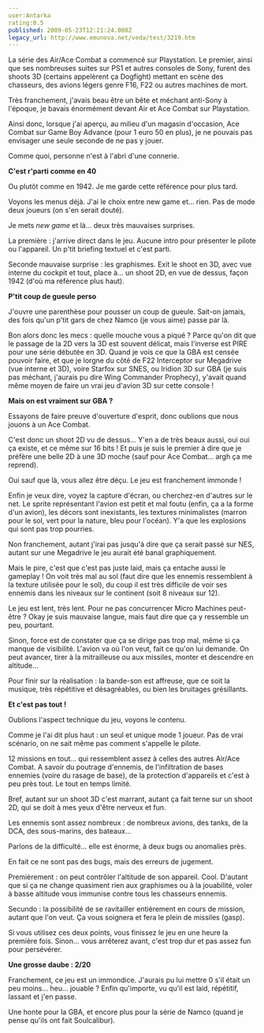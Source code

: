 ```yaml
---
user:Antarka
rating:0.5
published: 2009-05-23T12:21:24.000Z
legacy_url: http://www.emunova.net/veda/test/3219.htm
---
```

La série des Air/Ace Combat a commencé sur Playstation. Le premier, ainsi que ses nombreuses suites sur PS1 et autres consoles de Sony, furent des shoots 3D (certains appelèrent ça Dogfight) mettant en scène des chasseurs, des avions légers genre F16, F22 ou autres machines de mort.  

  

Très franchement, j'avais beau être un bête et méchant anti-Sony à l'époque, je bavais énormément devant Air et Ace Combat sur Playstation.  

  

Ainsi donc, lorsque j'ai aperçu, au milieu d'un magasin d'occasion, Ace Combat sur Game Boy Advance (pour 1 euro 50 en plus), je ne pouvais pas envisager une seule seconde de ne pas y jouer.  

  

Comme quoi, personne n'est à l'abri d'une connerie.  

  

**C'est r'parti comme en 40**  

  

Ou plutôt comme en 1942\. Je me garde cette référence pour plus tard.  

  

Voyons les menus déjà. J'ai le choix entre new game et... rien. Pas de mode deux joueurs (on s'en serait douté).  

  

Je mets _new game_ et là... deux très mauvaises surprises.  

  

La première : j'arrive direct dans le jeu. Aucune intro pour présenter le pilote ou l'appareil. Un p'tit briefing textuel et c'est parti.  

  

Seconde mauvaise surprise : les graphismes. Exit le shoot en 3D, avec vue interne du cockpit et tout, place à... un shoot 2D, en vue de dessus, façon 1942 (d'où ma référence plus haut).  

  

**P'tit coup de gueule perso**  

  

J'ouvre une parenthèse pour pousser un coup de gueule. Sait-on jamais, des fois qu'un p'tit gars de chez Namco (je vous aime) passe par là.  

  

Bon alors donc les mecs : quelle mouche vous a piqué ? Parce qu'on dit que le passage de la 2D vers la 3D est souvent délicat, mais l'inverse est PIRE pour une série débutée en 3D. Quand je vois ce que la GBA est censée pouvoir faire, et que je lorgne du côté de F22 Interceptor sur Megadrive (vue interne et 3D), voire Starfox sur SNES, ou Iridion 3D sur GBA (je suis pas méchant, j'aurais pu dire Wing Commander Prophecy), y'avait quand même moyen de faire un vrai jeu d'avion 3D sur cette console !  

  

**Mais on est vraiment sur GBA ?**  

  

Essayons de faire preuve d'ouverture d'esprit, donc oublions que nous jouons à un Ace Combat.  

  

C'est donc un shoot 2D vu de dessus... Y'en a de très beaux aussi, oui oui ça existe, et ce même sur 16 bits ! Et puis je suis le premier à dire que je préfère une belle 2D à une 3D moche (sauf pour Ace Combat... argh ça me reprend).  

  

Oui sauf que là, vous allez être déçu. Le jeu est franchement immonde !  

  

Enfin je veux dire, voyez la capture d'écran, ou cherchez-en d'autres sur le net. Le sprite représentant l'avion est petit et mal foutu (enfin, ça a la forme d'un avion), les décors sont inexistants, les textures minimalistes (marron pour le sol, vert pour la nature, bleu pour l'océan). Y'a que les explosions qui sont pas trop pourries.  

  

Non franchement, autant j'irai pas jusqu'à dire que ça serait passé sur NES, autant sur une Megadrive le jeu aurait été banal graphiquement.  

  

Mais le pire, c'est que c'est pas juste laid, mais ça entache aussi le gameplay ! On voit très mal au sol (faut dire que les ennemis ressemblent à la texture utilisée pour le sol), du coup il est très difficile de voir ses ennemis dans les niveaux sur le continent (soit 8 niveaux sur 12).  

  

Le jeu est lent, très lent. Pour ne pas concurrencer Micro Machines peut-être ? Okay je suis mauvaise langue, mais faut dire que ça y ressemble un peu, pourtant.  

  

Sinon, force est de constater que ça se dirige pas trop mal, même si ça manque de visibilité. L'avion va où l'on veut, fait ce qu'on lui demande. On peut avancer, tirer à la mitrailleuse ou aux missiles, monter et descendre en altitude...  

  

Pour finir sur la réalisation : la bande-son est affreuse, que ce soit la musique, très répétitive et désagréables, ou bien les bruitages grésillants.  

  

**Et c'est pas tout !**  

  

Oublions l'aspect technique du jeu, voyons le contenu.  

  

Comme je l'ai dit plus haut : un seul et unique mode 1 joueur. Pas de vrai scénario, on ne sait même pas comment s'appelle le pilote.  

  

12 missions en tout... qui ressemblent assez à celles des autres Air/Ace Combat. A savoir du poutrage d'ennemis, de l'infiltration de bases ennemies (voire du rasage de base), de la protection d'appareils et c'est à peu près tout. Le tout en temps limité.  

  

Bref, autant sur un shoot 3D c'est marrant, autant ça fait terne sur un shoot 2D, qui se doit à mes yeux d'être nerveux et fun.  

  

Les ennemis sont assez nombreux : de nombreux avions, des tanks, de la DCA, des sous-marins, des bateaux...  

  

Parlons de la difficulté... elle est énorme, à deux bugs ou anomalies près.  

  

En fait ce ne sont pas des bugs, mais des erreurs de jugement.  

  

Premièrement : on peut contrôler l'altitude de son appareil. Cool. D'autant que si ça ne change quasiment rien aux graphismes ou à la jouabilité, voler à basse altitude vous immunise contre tous les chasseurs ennemis.  

  

Secundo : la possibilité de se ravitailler entièrement en cours de mission, autant que l'on veut. Ça vous soignera et fera le plein de missiles (gasp).  

  

Si vous utilisez ces deux points, vous finissez le jeu en une heure la première fois. Sinon... vous arrêterez avant, c'est trop dur et pas assez fun pour persévérer.  

  

**Une grosse daube : 2/20**  

  

Franchement, ce jeu est un immondice. J'aurais pu lui mettre 0 s'il était un peu moins... heu... jouable ? Enfin qu'importe, vu qu'il est laid, répétitif, lassant et j'en passe.  

  

Une honte pour la GBA, et encore plus pour la série de Namco (quand je pense qu'ils ont fait Soulcalibur).